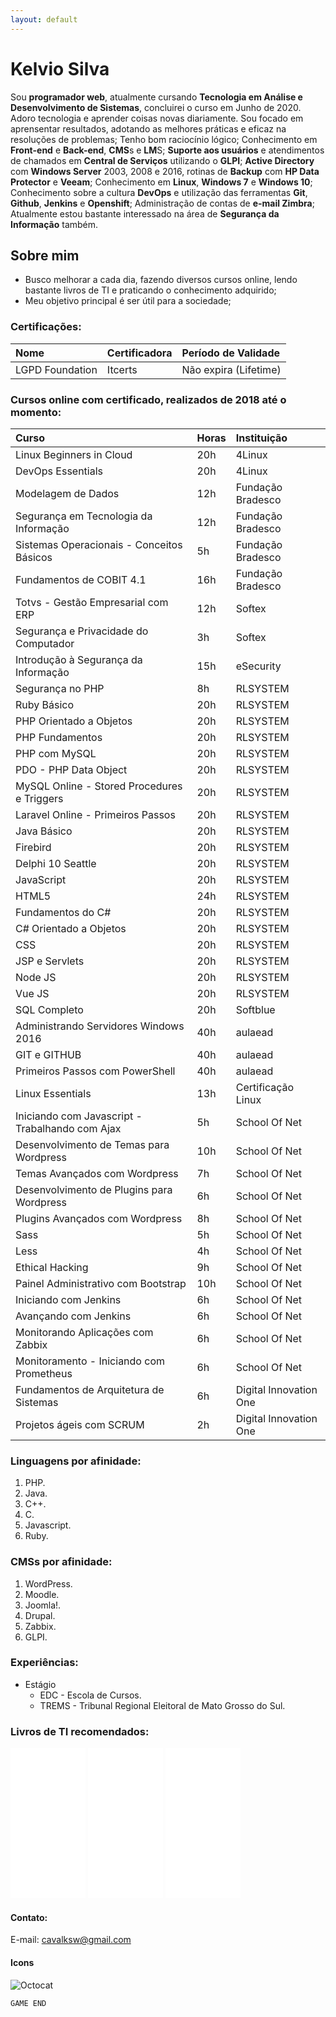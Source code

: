 ```yaml
---
layout: default
---
```


# Kelvio Silva

Sou **programador web**, atualmente cursando **Tecnologia em Análise e Desenvolvimento de Sistemas**, concluirei o curso em Junho de 2020. Adoro tecnologia e aprender coisas novas diariamente. Sou focado em aprensentar resultados, adotando as melhores práticas e eficaz na resoluções de problemas; Tenho bom raciocínio lógico; Conhecimento em **Front-end** e **Back-end**, **CMS**s e **LM**S; **Suporte aos usuários** e atendimentos de chamados em **Central de Serviços** utilizando o **GLPI**; **Active Directory** com **Windows Server** 2003, 2008 e 2016, rotinas de **Backup** com **HP Data Protector** e **Veeam**; Conhecimento em **Linux**, **Windows 7** e **Windows 10**; Conhecimento sobre a cultura **DevOps** e utilização das ferramentas **Git**, **Github**, **Jenkins** e **Openshift**; Administração de contas de **e-mail Zimbra**; Atualmente estou bastante interessado na área de **Segurança da Informação** também.

## Sobre mim

* Busco melhorar a cada dia, fazendo diversos cursos online, lendo bastante livros de TI e praticando o conhecimento adquirido;
* Meu objetivo principal é ser útil para a sociedade;

### Certificações:

| Nome       | Certificadora | Período de Validade |
|:-------------|:------------------|:------|
| LGPD Foundation | Itcerts | Não expira (Lifetime) |

### Cursos online com certificado, realizados de 2018 até o momento:

| Curso       | Horas          | Instituição |
|:-------------|:------------------|:------|
| Linux Beginners in Cloud | 20h | 4Linux  |
| DevOps Essentials | 20h | 4Linux  |
| Modelagem de Dados | 12h | Fundação Bradesco  |
| Segurança em Tecnologia da Informação | 12h | Fundação Bradesco  |
| Sistemas Operacionais - Conceitos Básicos | 5h | Fundação Bradesco  |
| Fundamentos de COBIT 4.1 | 16h | Fundação Bradesco  |
| Totvs - Gestão Empresarial com ERP | 12h | Softex  |
| Segurança e Privacidade do Computador | 3h | Softex  |
| Introdução à Segurança da Informação | 15h | eSecurity  |
| Segurança no PHP | 8h | RLSYSTEM  |
| Ruby Básico | 20h | RLSYSTEM  |
| PHP Orientado a Objetos | 20h | RLSYSTEM  |
| PHP Fundamentos | 20h | RLSYSTEM  |
| PHP com MySQL | 20h | RLSYSTEM  |
| PDO - PHP Data Object | 20h | RLSYSTEM  |
| MySQL Online - Stored Procedures e Triggers | 20h | RLSYSTEM  |
| Laravel Online - Primeiros Passos | 20h | RLSYSTEM  |
| Java Básico | 20h | RLSYSTEM  |
| Firebird | 20h | RLSYSTEM  |
| Delphi 10 Seattle | 20h | RLSYSTEM  |
| JavaScript | 20h | RLSYSTEM  |
| HTML5 | 24h | RLSYSTEM  |
| Fundamentos do C# | 20h | RLSYSTEM  |
| C# Orientado a Objetos | 20h | RLSYSTEM  |
| CSS | 20h | RLSYSTEM  |
| JSP e Servlets | 20h | RLSYSTEM  |
| Node JS | 20h | RLSYSTEM  |
| Vue JS | 20h | RLSYSTEM  |
| SQL Completo | 20h | Softblue  |
| Administrando Servidores Windows 2016 | 40h | aulaead  |
| GIT e GITHUB  | 40h | aulaead  |
| Primeiros Passos com PowerShell | 40h | aulaead  |
| Linux Essentials | 13h | Certificação Linux  |
| Iniciando com Javascript - Trabalhando com Ajax | 5h | School Of Net  |
| Desenvolvimento de Temas para Wordpress | 10h | School Of Net  |
| Temas Avançados com Wordpress | 7h | School Of Net  |
| Desenvolvimento de Plugins para Wordpress | 6h | School Of Net  |
| Plugins Avançados com Wordpress | 8h | School Of Net  |
| Sass | 5h | School Of Net  |
| Less | 4h | School Of Net  |
| Ethical Hacking | 9h | School Of Net  |
| Painel Administrativo com Bootstrap | 10h | School Of Net  |
| Iniciando com Jenkins | 6h | School Of Net  |
| Avançando com Jenkins | 6h | School Of Net  |
| Monitorando Aplicações com Zabbix | 6h | School Of Net  |
| Monitoramento - Iniciando com Prometheus | 6h | School Of Net  |
| Fundamentos de Arquitetura de Sistemas | 6h | Digital Innovation One  |
| Projetos ágeis com SCRUM | 2h | Digital Innovation One  |

### Linguagens por afinidade:

1. PHP.
2. Java.
3. C++.
4. C.
5. Javascript.
6. Ruby.

### CMSs por afinidade:

1. WordPress.
2. Moodle.
3. Joomla!.
4. Drupal.
5. Zabbix.
6. GLPI.

### Experiências:

- Estágio
  - EDC - Escola de Cursos.
  - TREMS - Tribunal Regional Eleitoral de Mato Grosso do Sul.
  
### Livros de TI recomendados:

<iframe style="width:120px;height:240px;" marginwidth="0" marginheight="0" scrolling="no" frameborder="0" src="//ws-na.amazon-adsystem.com/widgets/q?ServiceVersion=20070822&OneJS=1&Operation=GetAdHtml&MarketPlace=BR&source=ac&ref=tf_til&ad_type=product_link&tracking_id=kelviosilva-20&marketplace=amazon&region=BR&placement=8574528609&asins=8574528609&linkId=f9229c0bfb6893643dd655cde5b6a867&show_border=false&link_opens_in_new_window=false&price_color=333333&title_color=bf002d&bg_color=ffffff">
</iframe>
<iframe style="width:120px;height:240px;" marginwidth="0" marginheight="0" scrolling="no" frameborder="0" src="//ws-na.amazon-adsystem.com/widgets/q?ServiceVersion=20070822&OneJS=1&Operation=GetAdHtml&MarketPlace=BR&source=ac&ref=tf_til&ad_type=product_link&tracking_id=kelviosilva-20&marketplace=amazon&region=BR&placement=8543107164&asins=8543107164&linkId=ec2075726e2d6525c8780c7540c48f32&show_border=false&link_opens_in_new_window=false&price_color=333333&title_color=bf002d&bg_color=ffffff">
</iframe>
<iframe style="width:120px;height:240px;" marginwidth="0" marginheight="0" scrolling="no" frameborder="0" src="//ws-na.amazon-adsystem.com/widgets/q?ServiceVersion=20070822&OneJS=1&Operation=GetAdHtml&MarketPlace=BR&source=ac&ref=tf_til&ad_type=product_link&tracking_id=kelviosilva-20&marketplace=amazon&region=BR&placement=8574529370&asins=8574529370&linkId=7dcbe499a053df4b089dafe825e627e4&show_border=false&link_opens_in_new_window=false&price_color=333333&title_color=bf002d&bg_color=ffffff">
</iframe>  
  
  
  
#### Contato:

E-mail: cavalksw@gmail.com

#### Icons

![Octocat](https://github.githubassets.com/images/icons/emoji/octocat.png)

```
GAME END
```
